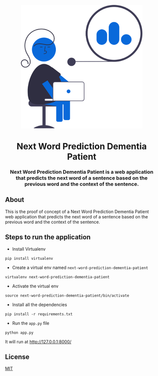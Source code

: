 <div align="center">
<img src="assets/next-word-prediction-dementia-patient.svg" height="auto" width="400" />
<br />
<h1>Next Word Prediction Dementia Patient</h1>
<h3>
Next Word Prediction Dementia Patient is a web application that predicts the next word of a sentence based on the previous word and the context of the sentence.
</h3>
</div>

## About

This is the proof of concept of a Next Word Prediction Dementia Patient web application that predicts the next word of a sentence based on the previous word and the context of the sentence.

## Steps to run the application

- Install Virtualenv

```shell
pip install virtualenv
```

- Create a virtual env named `next-word-prediction-dementia-patient`

```shell
virtualenv next-word-prediction-dementia-patient
```

- Activate the virtual env

```shell
source next-word-prediction-dementia-patient/bin/activate
```

- Install all the dependencies

```shell
pip install -r requirements.txt
```

- Run the `app.py` file

```shell
python app.py
```

It will run at http://127.0.0.1:8000/

## License

[MIT](https://github.com/iamrajiv/next-word-prediction-dementia-patient/blob/main/LICENSE)
